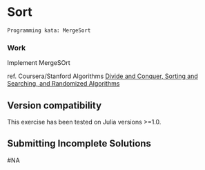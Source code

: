 # Sort 

    Programming kata: MergeSort

### Work

Implement MergeSOrt

ref. Coursera/Stanford Algorithms [Divide and Conquer, Sorting and Searching, and Randomized Algorithms](https://www.coursera.org/learn/algorithms-divide-conquer)

## Version compatibility
This exercise has been tested on Julia versions >=1.0.

## Submitting Incomplete Solutions
#NA
